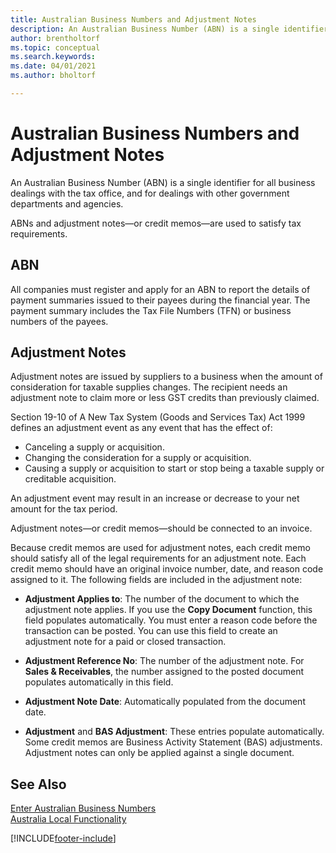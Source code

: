 ```yaml
---
title: Australian Business Numbers and Adjustment Notes
description: An Australian Business Number (ABN) is a single identifier for all business dealings with the tax office and for dealings with other government departments and agencies.
author: brentholtorf
ms.topic: conceptual
ms.search.keywords:
ms.date: 04/01/2021
ms.author: bholtorf

---
```

# Australian Business Numbers and Adjustment Notes
An Australian Business Number (ABN) is a single identifier for all business dealings with the tax office, and for dealings with other government departments and agencies.  

 ABNs and adjustment notes—or credit memos—are used to satisfy tax requirements.  

## ABN  
 All companies must register and apply for an ABN to report the details of payment summaries issued to their payees during the financial year. The payment summary includes the Tax File Numbers (TFN) or business numbers of the payees.  

## Adjustment Notes  
 Adjustment notes are issued by suppliers to a business when the amount of consideration for taxable supplies changes. The recipient needs an adjustment note to claim more or less GST credits than previously claimed.  

 Section 19-10 of A New Tax System (Goods and Services Tax) Act 1999 defines an adjustment event as any event that has the effect of:  

-   Canceling a supply or acquisition.  
-   Changing the consideration for a supply or acquisition.  
-   Causing a supply or acquisition to start or stop being a taxable supply or creditable acquisition.  

An adjustment event may result in an increase or decrease to your net amount for the tax period.  

Adjustment notes—or credit memos—should be connected to an invoice.  

Because credit memos are used for adjustment notes, each credit memo should satisfy all of the legal requirements for an adjustment note. Each credit memo should have an original invoice number, date, and reason code assigned to it. The following fields are included in the adjustment note:  

- **Adjustment Applies to**: The number of the document to which the adjustment note applies. If you use the **Copy Document** function, this field populates automatically. You must enter a reason code before the transaction can be posted. You can use this field to create an adjustment note for a paid or closed transaction.  

- **Adjustment Reference No**: The number of the adjustment note. For **Sales & Receivables**, the number assigned to the posted document populates automatically in this field.  

- **Adjustment Note Date**: Automatically populated from the document date.  

- **Adjustment** and **BAS Adjustment**: These entries populate automatically. Some credit memos are Business Activity Statement (BAS) adjustments. Adjustment notes can only be applied against a single document.  

## See Also  
 [Enter Australian Business Numbers](how-to-enter-australian-business-numbers.md)   
 [Australia Local Functionality](australia-local-functionality.md)


[!INCLUDE[footer-include](../../includes/footer-banner.md)]